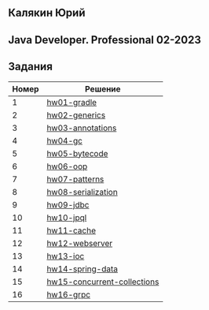 ## Калякин Юрий
## Java Developer. Professional 02-2023

## Задания
| Номер | Решение                                                      |
|-------|--------------------------------------------------------------|
| 1     | [hw01-gradle](./hw01-gradle)                                 |
| 2     | [hw02-generics](./hw02-generics)                             |
| 3     | [hw03-annotations](./hw03-annotations)                       |
| 4     | [hw04-gc](./hw04-gc)                                         |
| 5     | [hw05-bytecode](./hw05-bytecode)                             |
| 6     | [hw06-oop](./hw06-oop)                                       |
| 7     | [hw07-patterns](./hw07-patterns)                             |
| 8     | [hw08-serialization](./hw08-serialization)                   |
| 9     | [hw09-jdbc](./hw09-jdbc)                                     |
| 10    | [hw10-jpql](./hw10-jpql)                                     |
| 11    | [hw11-cache](./hw11-cache)                                   |
| 12    | [hw12-webserver](./hw12-webserver)                           |
| 13    | [hw13-ioc](./hw13-ioc)                                       |
| 14    | [hw14-spring-data](./hw14-spring-data)                       |
| 15    | [hw15-concurrent-collections](./hw15-concurrent-collections) |
| 16    | [hw16-grpc](./hw16-gprc)                                     |
